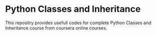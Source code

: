 # Python Classes and Inheritance

This repositry provides usefull codes for complete Python Classes and Inheritance course from coursera online courses.
